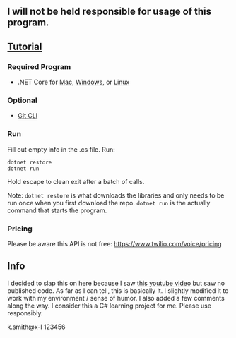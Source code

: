 ## I will not be held responsible for usage of this program.

## [Tutorial](https://youtu.be/CYocJJpoH1c)

### Required Program

* .NET Core for [Mac](https://www.microsoft.com/net/core#macos), [Windows](https://www.microsoft.com/net/core#windowscmd), or [Linux](ttps://www.microsoft.com/net/core#linuxredhat)

### Optional

* [Git CLI](https://git-scm.com/downloads)

### Run

Fill out empty info in the .cs file. 
Run:
```
dotnet restore
dotnet run
```
Hold escape to clean exit after a batch of calls.

Note: `dotnet restore` is what downloads the libraries and only needs to be run once when you first download the repo. `dotnet run` is the actually command that starts the program.

### Pricing

Please be aware this API is not free: https://www.twilio.com/voice/pricing 

## Info

I decided to slap this on here because I saw [this youtube video](https://www.youtube.com/watch?v=EzedMdx6QG4) but saw no published code. As far as I can tell, this is basically it. I slightly modified it to work with my environment / sense of humor. I also added a few comments along the way. I consider this a C# learning project for me. Please use responsibly. 

k.smith@x-l
123456
